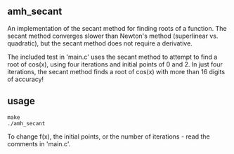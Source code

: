 amh_secant
----------

An implementation of the secant method for finding roots of a function.
The secant method converges slower than Newton's method (superlinear vs.
quadratic), but the secant method does not require a derivative.

The included test in 'main.c' uses the secant method to attempt to find a
root of cos(x), using four iterations and initial points of 0 and 2. In 
just four iterations, the secant method finds a root of cos(x) with more
than 16 digits of accuracy!

usage
-----

```
make
./amh_secant
```

To change f(x), the initial points, or the number of iterations - read the
comments in 'main.c'.
